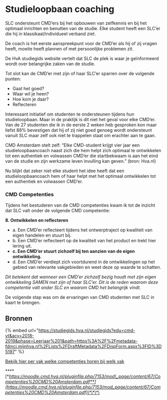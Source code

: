 # Studieloopbaan coaching

SLC ondersteunt CMD’ers bij het opbouwen van zelfkennis en bij het optimaal inrichten en benutten van de studie. Elke student heeft een SLC’er die hij in klassikaal/individueel verband ziet.

De coach is het eerste aanspreekpunt voor de CMD’er als hij of zij vragen heeft, moeite heeft plannen of met persoonlijke problemen zit. 

De HvA studiegids website vertelt dat SLC de plek is waar je geïnformeerd wordt over belangrijke zaken van de studie.

Tot slot kan de CMD’er met zijn of haar SLC’er sparren over de volgende punten: 

* Gaat het goed? 
* Waar wil je heen? 
* Hoe kom je daar?
* Reflecteren

Interessant initiatief om studenten te ondersteunen tijdens hun studieloopbaan. Maar in de praktijk is dit niet het geval voor elke CMD’er. Van de 27 studenten die ik in de eerste 2 weken heb gesproken kon maar liefst 88% bevestigen dat hij of zij niet goed genoeg wordt ondersteunt vanuit SLC maar zelf ook niet te trappelen staat om erachter aan te gaan. 

CMD Amsterdam stelt zelf: “Elke CMD-student krijgt vier jaar een studieloopbaancoach naast zich die hem helpt zich optimaal te ontwikkelen tot een authentiek en volwassen CMD’er die startbekwaam is aan het eind van de studie en zijn werkzame leven invulling kan geven.” \(bron: Hva.nl\)

Nu blijkt dat zeker niet elke student het idee heeft dat een studieloopbaancoach hem of haar helpt met het optimaal ontwikkelen tot een authentiek en volwassen CMD’er. 

### **CMD Competenties**

Tijdens het bestuderen van de CMD competenties kwam ik tot de inzicht dat SLC valt onder de volgende CMD competentie:

**8. Ontwikkelen en reflecteren**

* a. Een CMD’er reflecteert tijdens het ontwerptraject op kwaliteit van eigen handelen en stuurt bij.
* b. Een CMD’er reflecteert op de kwaliteit van het product en trekt hier lering uit.
* **c. Een CMD’er stuurt zichzelf bij ten aanzien van de eigen ontwikkeling.**
* d. Een CMD’er verdiept zich voortdurend in de ontwikkelingen op het gebied van relevante vakgebieden en weet deze op waarde te schatten.

_Dit betekent dat wanneer een CMD’er zichzelf bezig houdt met zijn eigen ontwikkeling SAMEN met zijn of haar SLC’er. Dit is de reden waarom deze competentie valt onder SLC en waarom CMD het belangrijk vindt._

De volgende stap was om de ervaringen van CMD studenten met SLC in kaart te brengen.

## **Bronnen**

{% embed url="https://studiegids.hva.nl/studiegids?edu=cmd-vt&acy=2018-2019&phase=Leerjaar%201&path=https%3A%2F%2Fmetadata-fdmci.mijnhva.nl%2FLists%2FDraftMetadata%2FDispForm.aspx%3FID%3D5197" %}

[Bekijk hier per vak welke competenties horen bij welk vak](https://moodle.cmd.hva.nl/pluginfile.php/7153/mod_page/content/67/Competenties%2020182018.pdf)

\*\*\*\*[**https://moodle.cmd.hva.nl/pluginfile.php/7153/mod\_page/content/67/Competenties%20CMD%20Amsterdam.pdf**](https://moodle.cmd.hva.nl/pluginfile.php/7153/mod_page/content/67/Competenties%20CMD%20Amsterdam.pdf)\*\*\*\*



